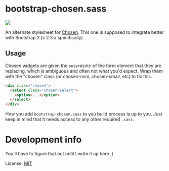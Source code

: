 # bootstrap-chosen.sass

![](https://github.com/alxlit/bootstrap-chosen/raw/master/example.png)

An alternate stylesheet for [Chosen](http://harvesthq.github.com/chosen/). This
one is supposed to integrate better with Bootstrap 2 (v 2.3.x specifically)

## Usage

Chosen widgets are given the `outerWidth` of the form element that they are
replacing, which is ambiguous and often not what you'd expect. Wrap them with
the "chosen" class (or chosen-mini, chosen-small, etc) to fix this.

```html
<div class="chosen">
  <select class="chosen-select">
    <option>...</option>
  </select>
</div>
```

How you add `bootstrap-chosen.sass` to you build process is up to you. Just keep in mind
that it needs access to any other required `.sass`.

# Development info 

You'll have to figure that out until I write it up here ;)

License: [MIT](https://en.wikipedia.org/wiki/MIT_License)

